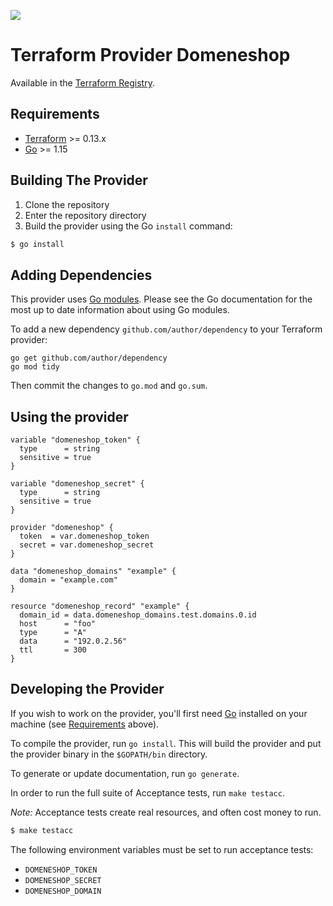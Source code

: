 ![](https://domene.shop/svg/logo-no.svg)

# Terraform Provider Domeneshop

Available in the [Terraform Registry](https://registry.terraform.io/providers/innovationnorway/domeneshop/latest).

## Requirements

-	[Terraform](https://www.terraform.io/downloads.html) >= 0.13.x
-	[Go](https://golang.org/doc/install) >= 1.15

## Building The Provider

1. Clone the repository
1. Enter the repository directory
1. Build the provider using the Go `install` command: 
```sh
$ go install
```

## Adding Dependencies

This provider uses [Go modules](https://github.com/golang/go/wiki/Modules).
Please see the Go documentation for the most up to date information about using Go modules.

To add a new dependency `github.com/author/dependency` to your Terraform provider:

```
go get github.com/author/dependency
go mod tidy
```

Then commit the changes to `go.mod` and `go.sum`.

## Using the provider

```hcl
variable "domeneshop_token" {
  type      = string
  sensitive = true
}

variable "domeneshop_secret" {
  type      = string
  sensitive = true
}

provider "domeneshop" {
  token  = var.domeneshop_token
  secret = var.domeneshop_secret
}

data "domeneshop_domains" "example" {
  domain = "example.com"
}

resource "domeneshop_record" "example" {
  domain_id = data.domeneshop_domains.test.domains.0.id
  host      = "foo"
  type      = "A"
  data      = "192.0.2.56"
  ttl       = 300
}
```

## Developing the Provider

If you wish to work on the provider, you'll first need [Go](http://www.golang.org) installed on your machine (see [Requirements](#requirements) above).

To compile the provider, run `go install`. This will build the provider and put the provider binary in the `$GOPATH/bin` directory.

To generate or update documentation, run `go generate`.

In order to run the full suite of Acceptance tests, run `make testacc`.

*Note:* Acceptance tests create real resources, and often cost money to run.

```sh
$ make testacc
```

The following environment variables must be set to run acceptance tests:
- `DOMENESHOP_TOKEN`
- `DOMENESHOP_SECRET`
- `DOMENESHOP_DOMAIN`
